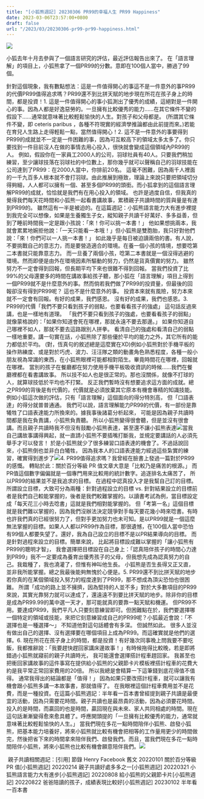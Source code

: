 ```yaml
---
title: "[小狐熊週記] 20230306 PR99的幸福人生 PR99 Happiness"
date: 2023-03-06T23:57:00+0800
draft: false
url: "/2023/03/20230306-pr99-pr99-happiness.html"
---
```


![](https://blogger.googleusercontent.com/img/b/R29vZ2xl/AVvXsEgnXKxJkrmUzZXtE-pdM0kYibAs_N8MnFC8QEOekMFege0PAQVdCwAAwVkluwWXZscQmd2gYnxH2FKy7bDxYFlbwN36p2_2-f813KHN3cobPfOdggssxF8Cdro_kk0tMeI9hurqtvuihbD34uonUYmiAdV_rAjTOmymvMRwPv3wzBhxSjJYCOicj_Ig/s4080/PXL_20230304_083838435.MP.jpg)

小狐去年十月去參與了一個語言研究的評估，最近評估報告出來了。 在「語言理解」的項目上，小狐熊拿了一個PR99的分數。意即在100個人當中，勝過了99個。

針對這個現象，我有數點想法：這是一件值得開心的事這不是一件意外的事PR99的代價PR99值得追求嗎？PR99還不到比拼天賦的地步現在所花在孩子身上的時間，都是投資！1. 這是一件值得開心的事小狐測出了優秀的成績，這絕對是一件開心的事。因為人都是好逸惡勞的。一旦擁有比較優秀的能力……在其它條件不變的假設下……通常就意味著比較輕鬆愉快的人生。對孩子和父母都是。 (所謂其它條件不變，即 ceteris paribus ，各種不符現實的經濟學推論都由此前提而來。)若能在育兒人生路上走得輕鬆一點，當然值得開心！2. 這不是一件意外的事要得到PR99的成就並不一定是一件困難的事，因為可互較高下的領域太多太多了。你只要找到一件目前沒人在做的事情去用心投入，很快就會變成這個領域內PR99的人。 例如，假設你在一家員工2000人的公司，羽球社員有40人。只要我們稍加練習，至少讓球技落在羽球社的中位數上，那你幾乎就可以聲稱自己的羽球技能在公司達到了PR99：在2000人當中，你排前20名。 這毫不困難，因為兩千人裡面的一千九百多人根本就不會打羽球。由此推展到極致，理論上來說只要把領域切分得夠細，人人都可以擁有一個、甚至多個PR99的頭銜。而小狐拿到的這個語言理解PR99的成就，恰恰就是我們有在用心投入的領域。 也許是過度自信，但我真的覺得我們每天花時間和小狐熊一起看書講故事，累積親子共讀時間的質與量是有達到PR99的。 雖然這有一半是被迫的。在這篇週記：小狐熊語言能力大有進步裡提到我完全可以想像，如果是生養獨生子女，縱知親子共讀千好萬好、多多益善，但到了睡前時間我一定是跟小孩說：「來！你可以挑一本書！」 他如果想挑兩本，我就會累累地婉拒他說：「一天只能看一本哦！」但小狐熊是雙胞胎，我只好對他們說：「來！你們可以一人挑一本書！」 如此幾乎是每日被迫讀兩倍的書。有人說，不要挑戰自己的意志力，而是要營造適合的環境。在養一個小孩的情境，想要唸第二本書就只能靠意志力。 而一旦養了兩個小孩，唸第二本書就是一個沒得逃避的環境。然而即便是由外在環境因素所驅動的努力，仍然是貨真價實的努力。 雖然努力不一定會得到回報，但長期平均下來也很難不得到回報。 當我們投資了比99%的父母還要多的時間在講故事給孩子聽，那小狐在「語言理解」項目上得到一個PR99就不是什麼意外的事。然而倘若我們做了PR99的投資量，但最後的回報卻沒有得到PR99呢？ 這也不是什麼意外的事。 投資本來就有風險，努力本來就不一定會有回報。有好的成果，我們感恩。 沒有好的成果，我們也感恩。3. PR99的代價「我們不要只看到孩子的弱點，也要看看孩子的強處」 這句話反過來講，也是一樣地有道理。 「我們不要只看到孩子的強處，也要看看孩子的弱點」就像蒙格說的：「如果你知道會死在哪裡，那就永遠不要去那邊。」 如果你知道自己哪裡不如人，那就不要去這路跟別人拼拳。 看清自己的強處和看清自己的弱點一樣地重要。講一句實在話，小狐熊除了那些優於平均的能力之外，其它所有的能力都低於平均。 (對，恆真句的敘述總是這麼實在XD)例如小狐熊對於手機平板的操作熟練度、或是對於巧虎、波力、汪汪隊之類的動畫角色熟悉程度，各種一般小朋友視為常識的東西，在小狐熊眼裡可能都相對陌生。畢竟時間花在哪裡，回報就在哪裡。 當別的孩子在餐廳都在努力使用手機平板吸收資訊的時候……我們在餐廳裡都在看書講故事。 所以技不如人也是很正常的。那也沒關係，就像不打球的人，就算球技低於平均也不打緊。 反正我們暫時沒有想要追求這方面的成就。總之PR99的背後是有代價的，代價就是必須放棄其它原本有機會專精的知識技能。例如小狐這次做的評估，只有「語言理解」這個面向的得分特別高， 但「口語表達」的得分就普普通通。 我們可以說，語言理解能力PR99的代價，有一部份是靠犧牲了口語表達能力所換來的。據我事後諸葛分析起來， 可能是因為親子共讀時間都是我在負責講，小狐熊負責聽。 所以小狐熊變得很會聽，但是並沒有很會講。而且親子共讀時我不但沒有鼓勵小狐熊表達，甚至還不讓小狐熊表達![](https://fonts.gstatic.com/s/e/notoemoji/15.0/1f923/32.png)當我自己講故事講得興起，就一直請小狐熊不要插嘴打斷我，並規定要講話的人必須先舉手才可以發言！ 於是小狐熊就少了很多練習口語表達的機會了。不過話說回來，小狐熊倒也並非白白犧牲， 因為我本人的口語表達能力經過這些紮實的練習，確實得到進步了![](https://fonts.gstatic.com/s/e/notoemoji/15.0/1f606/32.png)4. PR99值得追求嗎？我曾經在臉書上發過一篇對於PR99的感慨。 轉貼於此：關於百分等級 PR 值文章大意是「比較乃是痛苦的根源。」 而PR值這個數字偏偏就是一個專門用來比較用的統計數字。追逐排名太痛苦了， 所以PR99的結果並不是我追求的目標。 在過程中認真投入才是我幫自己訂的目標。所謂設立目標，大致可分為兩種：針對過程設立的目標 vs. 針對結果設立的目標前者是我們自己較能掌握的，後者是我們較難掌握的。以讀書考試為例，當目標設定成「每天花三小時去唸書」這就是我們相對能掌握的。 但「考第一名」這個目標就是我們難以掌握的，因為我們沒辦法決定競爭對手每天要花幾小時來唸書。有時也許我們真的已經很努力了，但對手更加努力也未可知。是以PR99就是一個這麼無法掌握的目標。如果人人都以PR99作為目標，那很遺憾，在100個人當中恐怕有99個人都要失望了。還好，我為自己設立的目標不是以PR結果導向的目標。 而是針對過程來設立的目標。簡單來說， 比起將目標設成難以掌握的「讓小狐熊有PR99的聰明才智」， 我會選擇把目標設在自己身上：「認真陪伴孩子的時間心力達到PR99」我不一定要成為養育出優秀孩子的父母，但我想先成為認真努力的自己。我栽種了，我也澆灌了，但惟有神叫他生長。 小狐熊是否生長得又正又直，並非我所能掌握。總之我最後能夠無愧於心便是。5. PR99還不到比拼天賦的地步若你真的在某個領域投入努力的程度達到了PR99，那不想成為頂尖恐怕也很困難。 所謂「成功的路上並不擁擠，因為堅持的人並不多」對於大多數項目的PR99來說，其實光靠努力就可以達成了，還遠遠不到要比拼天賦的地步。除非你的目標是成為PR99.99的萬中選一天才，那可能就真的要靠一點天賦和機運。 但PR99不用。要達成PR99，我們平凡人只要刻意練習即可。但困難點在於，我們要選擇哪一個特定的領域或技能，來把它刻意練習成自己的PR99呢？小狐最近會說：「不選擇也是一種選擇～」 不知道他對這句話體會有多深。 但誠然如此。 很多人並沒有做出自己的選擇、沒有選擇要在哪個項目上成為PR99。而這確實就是他們的選擇。6. 現在所花在孩子身上的時間，都是投資！有好幾次同事晚上問我要不要吃飯，我都推辭說：「我要趕快趕回家講床邊故事！」有時候拖得比較晚，若是即將錯過小狐熊就寢前的親子共讀時光， 我可能還會選擇搭計程車趕回家。 我甚至也把衝回家講故事的這件事寫在提供給小狐熊的父親節卡片模板裡搭計程車的花費大約是我平常正常回家費用的20倍。 所以我總是會精算一下這筆錢到底花得值不值得。 通常我得出的結論都是「值得！」 因為如果只要改搭計程車，就可以讓我有機會跟小狐熊多講一本故事書，那就值得了。 在我眼裡這個計程車費用並不是花費，而是一種投資。在這篇小狐熊週記：半年看一百本書曾經提到親子共讀是最便宜的活動，因為只需要花時間。親子共讀也是最昂貴的活動，因為必須要花時間。投入的是時間，而贏回的也是時間，贏回現在與未來、家人共同相處的時間。現在這句話漸漸變得愈來愈具體了。呼應開頭提的「一旦擁有比較優秀的能力，通常就意味著比較輕鬆愉快的人生。」 當我們現在多花一點時間陪伴小狐熊、啟發小狐熊，把基本能力培養好，將來小狐熊就比較有機會把相等的工作量用更少的時間做完，然後把省下來的時間拿來陪伴我們、啟發我們。而且，當我們現在多花一點時間陪伴小狐熊，將來小狐熊也比較有機會願意陪伴我們。![](https://blogger.googleusercontent.com/img/b/R29vZ2xl/AVvXsEgnXKxJkrmUzZXtE-pdM0kYibAs_N8MnFC8QEOekMFege0PAQVdCwAAwVkluwWXZscQmd2gYnxH2FKy7bDxYFlbwN36p2_2-f813KHN3cobPfOdggssxF8Cdro_kk0tMeI9hurqtvuihbD34uonUYmiAdV_rAjTOmymvMRwPv3wzBhxSjJYCOicj_Ig/s320/PXL_20230304_083838435.MP.jpg)

 親子共讀相關週記：[引用] 節錄 Henry Facebook 舊文 20220101 關於百分等級 PR 值[小狐熊週記] 20220214 親子共讀好處多多之一[小狐熊週記] 20220321 小狐熊語言能力大有進步[小狐熊週記] 20220808 給小狐熊的父親節卡片[小狐熊週記] 20220822 爸爸陪讀的孩子，成績表現比較好[小狐熊週記] 20230102 半年看一百本書

